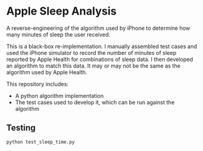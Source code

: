 # Apple Sleep Analysis

A reverse-engineering of the algorithm used by iPhone to determine how many minutes
of sleep the user received.

This is a black-box re-implementation. I manually assembled test cases and used the
iPhone simulator to record the number of minutes of sleep reported by Apple Health
for combinations of sleep data. I then developed an algorithm to match this data. It
may or may not be the same as the algorithm used by Apple Health.

This repository includes:
* A python algorithm implementation
* The test cases used to develop it, which can be run against the algorithm

## Testing

```sh
python test_sleep_time.py
```